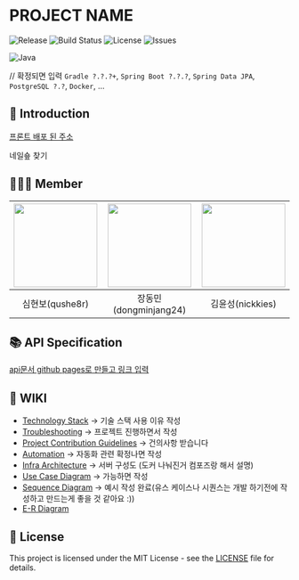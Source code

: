 # PROJECT NAME

![Release](https://img.shields.io/github/v/release/nickkies/microservice-project)
![Build Status](https://github.com/nickkies/microservice-project/actions/workflows/prod.yml/badge.svg)
![License](https://img.shields.io/badge/License-라이센스입력-green)
![Issues](https://img.shields.io/github/issues/nickkies/elegance-globe)

![Java](https://img.shields.io/badge/Java-21-blue)

// 확정되면 입력
`Gradle ?.?.?+`, `Spring Boot ?.?.?`, `Spring Data JPA`, `PostgreSQL ?.?`, `Docker`, ...

## 🌟 Introduction

[프론트 배포 된 주소](https://github.com)

네일숖 찾기

## 🧑‍🤝‍🧑 Member

| <a href="https://github.com/qushe8r"><img src="https://avatars.githubusercontent.com/u/115606959?v=4" width="150" height="150"/></a> | <a href="https://github.com/dongminjang24"><img src="https://avatars.githubusercontent.com/u/96242198?v=4" width="150" height="150"/></a> | <a href="https://github.com/nickkies"><img src="https://avatars.githubusercontent.com/u/58020354?v=4" width="150" height="150"/></a> |
| :----------------------------------------------------------------------------------------------------------------------------------: | :---------------------------------------------------------------------------------------------------------------------------------------: | :----------------------------------------------------------------------------------------------------------------------------------: |
|                                                           심현보(qushe8r)                                                            |                                                           장동민(dongminjang24)                                                           |                                                           김윤성(nickkies)                                                           |

## 📚 API Specification

[api문서 github pages로 만들고 링크 입력](https://www.github.com)

## 📖 WIKI

- [Technology Stack](./WIKI/technology-stack.md) -> 기술 스택 사용 이유 작성
- [Troubleshooting](./WIKI/troubleshooting) -> 프로젝트 진행하면서 작성
- [Project Contribution Guidelines](./WIKI/workflow/guidelines.md) -> 건의사항 받습니다
- [Automation](./WIKI/workflow/automation.md) -> 자동화 관련 확정나면 작성
- [Infra Architecture](./WIKI/software/infra-archtecture.png) -> 서버 구성도 (도커 나눠진거 컴포즈랑 해서 설명)
- [Use Case Diagram](./WIKI/software/use-case-diagram.png) -> 가능하면 작성
- [Sequence Diagram](./WIKI/software/sequence-diagram.md) -> 예시 작성 완료(유스 케이스나 시퀀스는 개발 하기전에 작성하고 만드는게 좋을 것 같아요 :))
- [E-R Diagram](./WIKI/software/erd.png)

## 📜 License

This project is licensed under the MIT License - see the [LICENSE](./LICENSE) file for details.
